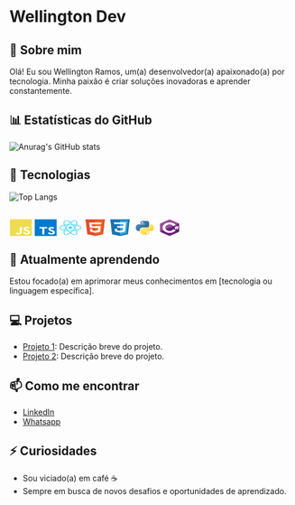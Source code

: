# Wellington Dev

## 👋 Sobre mim
Olá! Eu sou Wellington Ramos, um(a) desenvolvedor(a) apaixonado(a) por tecnologia. Minha paixão é criar soluções inovadoras e aprender constantemente.

## 📊 Estatísticas do GitHub
![Anurag's GitHub stats](https://github-readme-stats.vercel.app/api?username=wellingtondev-senior&show_icons=true&theme=transparent)


## 🚀 Tecnologias
![Top Langs](https://github-readme-stats.vercel.app/api/top-langs/?username=wellingtondev-senior&layout=compact&theme=radical)

<div style="display: inline_block"><br>
  <img align="center" alt="Rafa-Js" height="30" width="40" src="https://raw.githubusercontent.com/devicons/devicon/master/icons/javascript/javascript-plain.svg">
  <img align="center" alt="Rafa-Ts" height="30" width="40" src="https://raw.githubusercontent.com/devicons/devicon/master/icons/typescript/typescript-plain.svg">
  <img align="center" alt="Rafa-React" height="30" width="40" src="https://raw.githubusercontent.com/devicons/devicon/master/icons/react/react-original.svg">
  <img align="center" alt="Rafa-HTML" height="30" width="40" src="https://raw.githubusercontent.com/devicons/devicon/master/icons/html5/html5-original.svg">
  <img align="center" alt="Rafa-CSS" height="30" width="40" src="https://raw.githubusercontent.com/devicons/devicon/master/icons/css3/css3-original.svg">
  <img align="center" alt="Rafa-Python" height="30" width="40" src="https://raw.githubusercontent.com/devicons/devicon/master/icons/python/python-original.svg">
  <img align="center" alt="Rafa-Csharp" height="30" width="40" src="https://raw.githubusercontent.com/devicons/devicon/master/icons/csharp/csharp-original.svg">
</div>

## 🌱 Atualmente aprendendo
Estou focado(a) em aprimorar meus conhecimentos em [tecnologia ou linguagem específica].

## 💻 Projetos
- [Projeto 1](link_do_projeto_1): Descrição breve do projeto.
- [Projeto 2](link_do_projeto_2): Descrição breve do projeto.

## 📫 Como me encontrar
- [LinkedIn](https://www.linkedin.com/in/wellingtonrm/)
- [Whatsapp](https://wa.me/qr/RLLQKPAXRVTNM1)

## ⚡ Curiosidades
- Sou viciado(a) em café ☕
- Sempre em busca de novos desafios e oportunidades de aprendizado.





